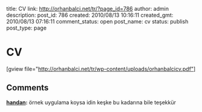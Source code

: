 title: CV
link: http://orhanbalci.net/tr/?page_id=786
author: admin
description: 
post_id: 786
created: 2010/08/13 10:16:11
created_gmt: 2010/08/13 07:16:11
comment_status: open
post_name: cv
status: publish
post_type: page

# CV

[gview file="http://orhanbalci.net/tr/wp-content/uploads/orhanbalcicv.pdf"]

## Comments

**[handan](#4203 "2010-10-24 23:25:37"):** örnek uygulama koysa idin keşke bu kadarına bile teşekkür

